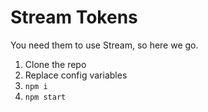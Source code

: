 # Stream Tokens

You need them to use Stream, so here we go.

1. Clone the repo
1. Replace config variables
1. `npm i`
1. `npm start`
